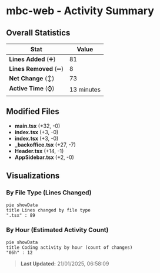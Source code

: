 # mbc-web - Activity Summary 

## Overall Statistics

| Stat                   | Value                                                             |
| ---------------------- | ----------------------------------------------------------------- |
| **Lines Added** (➕)   | 81                                          |
| **Lines Removed** (➖) | 8                                        |
| **Net Change** (↕)    | 73                |
| **Active Time** (⌚)   | 13 minutes |


## Modified Files
- **main.tsx** (+32, -0)
- **index.tsx** (+3, -0)
- **index.tsx** (+3, -0)
- **_backoffice.tsx** (+27, -7)
- **Header.tsx** (+14, -1)
- **AppSidebar.tsx** (+2, -0)

## Visualizations

### By File Type (Lines Changed)

```mermaid
pie showData
title Lines changed by file type
".tsx" : 89
```

### By Hour (Estimated Activity Count)

```mermaid
pie showData
title Coding activity by hour (count of changes)
"06h" : 12
```


> **Last Updated:** 21/01/2025, 06:58:09